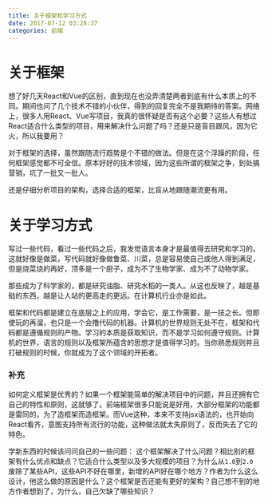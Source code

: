 ```yaml
---
title: 关于框架和学习方式
date: 2017-07-12 03:28:37
categories: 前端
---
```


# 关于框架
想了好几天React和Vue的区别，直到现在也没弄清楚两者到底有什么本质上的不同。期间也问了几个技术不错的小伙伴，得到的回复完全不是我期待的答案。网络上，很多人用React、Vue写项目，我真的很怀疑是否有这个必要？这些人有想过React适合什么类型的项目，用来解决什么问题了吗？还是只是盲目跟风，因为它火，所以我要用？

对于框架的选择，虽然跟随流行趋势是个不错的做法。但是在这个浮躁的阶段，任何框架感觉都不可全信。原本好好的技术领域，因为这些所谓的框架之争，到处搞营销，坑了一批又一批人。

还是仔细分析项目的架构，选择合适的框架，比盲从地跟随潮流更有用。

# 关于学习方式
写过一些代码，看过一些代码之后，我发觉语言本身才是最值得去研究和学习的。这就好像是做菜，写代码就好像做鲁菜、川菜，总是容易使自己或他人得到满足，但是烧菜烧的再好，顶多是一个厨子，成为不了生物学家、成为不了动物学家。

那些成为了科学家的，都是研究油脂、研究水稻的一类人。从这也反映了，越是基础的东西，越是让人站的更高走的更远。在计算机行业亦是如此。

框架和代码都是建立在底层之上的应用，学会它，是工作需要，是一技之长。但即使玩的再溜，也只是一个会撸代码的机器。计算机的世界规则无处不在，框架和代码都是遵循规则的产物。学习的本质是获取知识，而不是学习如何遵守规则。计算机的世界，语言的规则以及框架所蕴含的思想才是值得学习的。当你熟悉规则并且打破规则的时候，你就成为了这个领域的开拓者。

### 补充
如何定义框架是优秀的？如果一个框架能简单的解决项目中的问题，并且还拥有它自己的特性和原则，这就够了。前端框架很多只能说是好用，大部分框架的功能都是雷同的，为了造框架而造框架。而Vue这种，本来不支持jsx语法的，也开始向React看齐，意图支持所有流行的功能，这种做法就太失原则了，反而失去了它的特色。

学新东西的时候该问问自己的一些问题：
这个框架解决了什么问题？相比别的框架有什么优点和缺点？它适合什么类型以及多大规模的项目？为什么从`1.0`到`2.0`废除了某些API，这些API不好在哪里，新增的API好在哪个地方？作者为什么这么设计，他这么做的原因是什么？这个框架是否还能有更好的架构？自己想不到的地方作者想到了，为什么，自己欠缺了哪些知识？